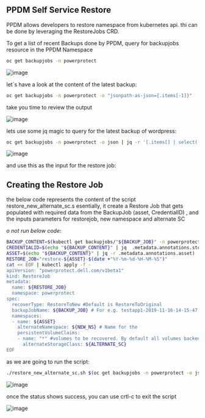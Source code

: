 ## PPDM Self Service Restore 

PPDM allows developers to restore namespace from kubernetes api. thi can be done by leveraging the RestoreJobs CRD.

To get a list of recent Backups done by PPDM, query for backupjobs resource in the PPDM Namespace 

```bash
oc get backupjobs -n powerprotect
```
![image](https://github.com/bob-builds-labs/bob-builds-labs.github.io/assets/8255007/581459ac-8633-4e94-b9e8-129692e7b794)

let´s have a look at the content of the latest backup:

```bash
oc get backupjobs -n powerprotect -o "jsonpath-as-json={.items[-1]}"
```
take you time to review the output

![image](https://github.com/bob-builds-labs/bob-builds-labs.github.io/assets/8255007/45f99f2b-8bdd-471d-9774-107b4ec08bb8)

lets use some jq magic to query for the latest backup of wordpress:

```bash
oc get backupjobs -n powerprotect -o json | jq -r '[.items[] | select(.metadata.name | test("wordpress-")).metadata.name] | last'
```

![image](https://github.com/bob-builds-labs/bob-builds-labs.github.io/assets/8255007/ca2fe038-24de-49a3-bcad-e271195475c9)

and use this as the input for the restore job:

## Creating the Restore Job
the below code represents the content of the script restore_new_alternate_sc.s
esentially, it create a Restore Job that gets populated with required data from the BackupJob (asset, CredentialID) , and the inputs parameters for restorejob, new namespace and alternate SC 

*o not run below code*:
```bash
BACKUP_CONTENT=$(kubectl get backupjobs/"${BACKUP_JOB}" -n powerprotect -o json)
CREDENTIALID=$(echo "${BACKUP_CONTENT}" | jq  .metadata.annotations.storageUnit)
ASSET=$(echo "${BACKUP_CONTENT}" | jq -r .metadata.annotations.asset)
RESTORE_JOB="restore-${ASSET}-$(date +"%Y-%m-%d-%H-%M-%S")"
cat << EOF | kubectl apply -f -
apiVersion: "powerprotect.dell.com/v1beta1"
kind: RestoreJob
metadata:
  name: ${RESTORE_JOB}
  namespace: powerprotect
spec:
  recoverType: RestoreToNew #Default is RestoreToOriginal
  backupJobName: ${BACKUP_JOB} # For e.g. testapp1-2019-11-16-14-15-47
  namespaces:
  - name: ${ASSET}
    alternateNamespace: ${NEW_NS} # Name for the
    persistentVolumeClaims:
    - name: "*" #volumes to be recovered. By default all volumes backed up
      alternateStorageClass: ${ALTERNATE_SC}
EOF
```
as we are going to run the script:

```bash
./restore_new_alternate_sc.sh $(oc get backupjobs -n powerprotect -o json | jq -r '[.items[] | select(.metadata.name | test("wordpress-")).metadata.name] | last') test3 thin-csi-immediate
```
![image](https://github.com/bob-builds-labs/bob-builds-labs.github.io/assets/8255007/73aca39e-34de-479b-8db7-45b0687b934a)

once the status shows success, you can use crtl-c to exit the script

![image](https://github.com/bob-builds-labs/bob-builds-labs.github.io/assets/8255007/8030354e-673e-4435-b3f8-b96d7a4a55dc)
